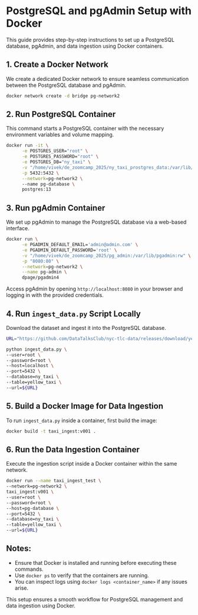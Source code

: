 # PostgreSQL and pgAdmin Setup with Docker

This guide provides step-by-step instructions to set up a PostgreSQL database, pgAdmin, and data ingestion using Docker containers.

## 1. Create a Docker Network

We create a dedicated Docker network to ensure seamless communication between the PostgreSQL database and pgAdmin.

```sh
docker network create -d bridge pg-network2
```

## 2. Run PostgreSQL Container

This command starts a PostgreSQL container with the necessary environment variables and volume mapping.

```sh
docker run -it \
      -e POSTGRES_USER="root" \
      -e POSTGRES_PASSWORD="root" \
      -e POSTGRES_DB="ny_taxi" \
      -v "/home/vivek/de_zoomcamp_2025/ny_taxi_prostgres_data:/var/lib/postgresql/data:rw" \
      -p 5432:5432 \
      --network=pg-network2 \ 
      --name pg-database \
      postgres:13
```

## 3. Run pgAdmin Container

We set up pgAdmin to manage the PostgreSQL database via a web-based interface.

```sh
docker run \
      -e PGADMIN_DEFAULT_EMAIL='admin@admin.com' \
      -e PGADMIN_DEFAULT_PASSWORD='root' \
      -v "/home/vivek/de_zoomcamp_2025/pg_admin:/var/lib/pgadmin:rw" \
      -p "8080:80" \
      --network=pg-network2 \
      --name pg-admin \
      dpage/pgadmin4
```

Access pgAdmin by opening `http://localhost:8080` in your browser and logging in with the provided credentials.

## 4. Run `ingest_data.py` Script Locally

Download the dataset and ingest it into the PostgreSQL database.

```sh
URL="https://github.com/DataTalksClub/nyc-tlc-data/releases/download/yellow/yellow_tripdata_2021-01.csv.gz"

python ingest_data.py \
--user=root \
--password=root \
--host=localhost \
--port=5432 \
--database=ny_taxi \
--table=yellow_taxi \
--url=${URL}
```

## 5. Build a Docker Image for Data Ingestion

To run `ingest_data.py` inside a container, first build the image:

```sh
docker build -t taxi_ingest:v001 .
```

## 6. Run the Data Ingestion Container

Execute the ingestion script inside a Docker container within the same network.

```sh
docker run --name taxi_ingest_test \
--network=pg-network2 \
taxi_ingest:v001 \
--user=root \
--password=root \
--host=pg-database \
--port=5432 \
--database=ny_taxi \
--table=yellow_taxi \
--url=${URL}
```

## Notes:

- Ensure that Docker is installed and running before executing these commands.
- Use `docker ps` to verify that the containers are running.
- You can inspect logs using `docker logs <container_name>` if any issues arise.

This setup ensures a smooth workflow for PostgreSQL management and data ingestion using Docker.
